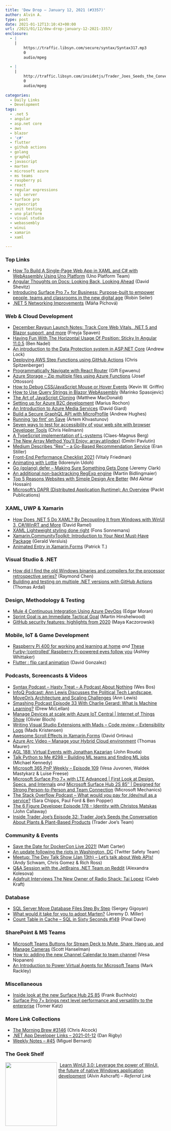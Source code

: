 ```yaml
---
title: 'Dew Drop – January 12, 2021 (#3357)'
author: Alvin A.
type: post
date: 2021-01-12T13:10:43+00:00
url: /2021/01/12/dew-drop-january-12-2021-3357/
enclosure:
  - |
    |
        https://traffic.libsyn.com/secure/syntax/Syntax317.mp3
        0
        audio/mpeg
        
  - |
    |
        http://traffic.libsyn.com/insidetjs/Trader_Joes_Seeds_the_Conversation_About_Plants_and_Plant-Based_Products.mp3
        0
        audio/mpeg
        
categories:
  - Daily Links
  - Development
tags:
  - .net 5
  - angular
  - asp.net core
  - aws
  - blazor
  - 'c#'
  - flutter
  - github actions
  - golang
  - graphql
  - javascript
  - marten
  - microsoft azure
  - ms teams
  - raspberry pi
  - react
  - regular expressions
  - sql server
  - surface pro
  - typescript
  - unit testing
  - uno platform
  - visual studio
  - webassembly
  - winui
  - xamarin
  - xaml

---
```

### <a name="top"></a>Top Links

  * <a href="https://platform.uno/blog/how-to-build-a-single-page-web-app-in-xaml-and-c-with-webassembly-using-uno-platform/" target="_blank" rel="noopener">How To Build A Single-Page Web App in XAML and C# with WebAssembly Using Uno Platform</a> (Uno Platform Team)
  * <a href="https://blog.angular.io/angular-thoughts-on-docs-looking-back-looking-ahead-228352cc72f2?source=rss----447683c3d9a3---4" target="_blank" rel="noopener">Angular Thoughts on Docs: Looking Back, Looking Ahead</a> (David Shevitz)
  * <a href="https://blogs.windows.com/devices/2021/01/11/introducing-surface-pro-7-for-business-purpose-built-to-empower-people-teams-and-classrooms-in-the-new-digital-age/?WT.mc_id=WD-MVP-4025064" target="_blank" rel="noopener">Introducing Surface Pro 7+ for Business: Purpose-built to empower people, teams and classrooms in the new digital age</a> (Robin Seiler)
  * <a href="https://devblogs.microsoft.com/dotnet/net-5-new-networking-improvements/?WT.mc_id=DOP-MVP-4025064" target="_blank" rel="noopener">.NET 5 Networking Improvements</a> (Máňa Píchová)

### <a name="web"></a>Web & Cloud Development

  * <a href="https://raygun.com/blog/december-launch-notes-2020/" target="_blank" rel="noopener">December Raygun Launch Notes: Track Core Web Vitals, .NET 5 and Blazor support, and more</a> (Freyja Spaven)
  * <a href="https://www.bennadel.com/blog/3961-having-fun-with-the-horizontal-usage-of-position-sticky-in-angular-11-0-5.htm" target="_blank" rel="noopener">Having Fun With The Horizontal Usage Of Position: Sticky In Angular 11.0.5</a> (Ben Nadel)
  * <a href="https://andrewlock.net/an-introduction-to-the-data-protection-system-in-asp-net-core/" target="_blank" rel="noopener">An introduction to the Data Protection system in ASP.NET Core</a> (Andrew Lock)
  * <a href="http://feedproxy.google.com/~r/AwsDeveloperBlog/~3/Ioc1tmPBGO8/" target="_blank" rel="noopener">Deploying AWS Step Functions using GitHub Actions</a> (Chris Spitzenberger)
  * <a href="https://www.telerik.com/blogs/programmatically-navigate-with-react-router" target="_blank" rel="noopener">Programmatically Navigate with React Router</a> (Gift Egwuenu)
  * <a href="https://josef.codes/azure-storage-zip-multiple-files-using-azure-functions/" target="_blank" rel="noopener">Azure Storage &#8211; Zip multiple files using Azure Functions</a> (Josef Ottosson)
  * <a href="https://consultwithgriff.com/debug-javascript-css-hover-mouseover-events/" target="_blank" rel="noopener">How to Debug CSS/JavaScript Mouse or Hover Events</a> (Kevin W. Griffin)
  * <a href="https://code-maze.com/query-strings-blazor-webassembly/" target="_blank" rel="noopener">How to Use Query Strings in Blazor WebAssembly</a> (Marinko Spasojevic)
  * <a href="https://medium.com/young-coder/the-art-of-javascript-cloning-135022890bf7?source=rss----d3d5cbdde463---4" target="_blank" rel="noopener">The Art of JavaScript Cloning</a> (Matthew MacDonald)
  * <a href="https://devblogs.microsoft.com/premier-developer/setting-up-for-azure-b2c-development/?WT.mc_id=DOP-MVP-4025064" target="_blank" rel="noopener">Setting up for Azure B2C development</a> (Marius Rochon)
  * <a href="http://davidgiard.com/2021/01/12/AnIntroductionToAzureMediaServices.aspx" target="_blank" rel="noopener">An Introduction to Azure Media Services</a> (David Giard)
  * <a href="https://developer.okta.com/blog/2021/01/11/microprofile-graphql" target="_blank" rel="noopener">Build a Secure GraphQL API with MicroProfile</a> (Andrew Hughes)
  * <a href="https://blog.jetbrains.com/go/2021/01/12/running-go-fmt-on-save/" target="_blank" rel="noopener">Running ‘go fmt’ on Save</a> (Artem Khvastunov)
  * <a href="https://christianheilmann.com/2021/01/11/seven-ways-to-test-for-accessibility-of-your-web-site-with-browser-developer-tools/" target="_blank" rel="noopener">Seven ways to test for accessibility of your web site with browser Developer Tools</a> (Chris Heilmann)
  * <a href="http://feedproxy.google.com/~r/jayway/posts/~3/6ZDcNZ3zpOs/" target="_blank" rel="noopener">A TypeScript implementation of L-systems</a> (Claes-Magnus Berg)
  * <a href="https://dmitripavlutin.com/javascript-array-at/" target="_blank" rel="noopener">The New Array Method You&#8217;ll Enjoy: array.at(index)</a> (Dmitri Pavlutin)
  * <a href="https://www.infoq.com/news/2021/01/medium-go-recommendation-service/?utm_campaign=infoq_content&utm_source=infoq&utm_medium=feed&utm_term=global" target="_blank" rel="noopener">Medium Describes &#8220;Rex&#8221; &#8211; a Go-Based Recommendation Service</a> (Eran Stiller)
  * <a href="https://smashingmagazine.com/2021/01/front-end-performance-2021-free-pdf-checklist/" target="_blank" rel="noopener">Front-End Performance Checklist 2021</a> (Vitaly Friedman)
  * <a href="https://css-tricks.com/animating-with-lottie/" target="_blank" rel="noopener">Animating with Lottie</a> (Idorenyin Udoh)
  * <a href="https://jeremybytes.blogspot.com/2021/01/go-golang-defer-making-sure-something.html" target="_blank" rel="noopener">Go (golang) defer &#8211; Making Sure Something Gets Done</a> (Jeremy Clark)
  * <a href="https://v8.dev/blog/non-backtracking-regexp" target="_blank" rel="noopener">An additional non-backtracking RegExp engine</a> (Martin Bidlingmaier)
  * <a href="https://www.telerik.com/blogs/top-5-reasons-websites-with-simple-design-are-better" target="_blank" rel="noopener">Top 5 Reasons Websites with Simple Design Are Better</a> (Md Akhtar Hossain)
  * <a href="https://hackernoon.com/microsofts-dapr-distributed-application-runtime-an-overview-nd2m34gj?source=rss" target="_blank" rel="noopener">Microsoft&#8217;s DAPR (Distributed Application Runtime): An Overview</a> (Packt Publications)

### <a name="silverlight"></a>XAML, UWP & Xamarin

  * <a href="https://visualstudiomagazine.com/articles/2021/01/11/xaml-net5.aspx" target="_blank" rel="noopener">How Does .NET 5 Do XAML? By Decoupling It from Windows with WinUI 3, C#/WinRT and More</a> (David Ramel)
  * <a href="https://www.reflectionit.nl/blog/2021/xaml-lightweight-styling-done-right" target="_blank" rel="noopener">XAML Lightweight styling done right</a> (Fons Sonnemans)
  * <a href="https://www.youtube.com/watch?v=Amjs5UllMBs" target="_blank" rel="noopener">Xamarin.CommunityToolkit: Introduction to Your Next Must-Have Package</a> (Gerald Versluis)
  * <a href="https://letscreateseries.com/animated-entry-in-xamarin-forms/" target="_blank" rel="noopener">Animated Entry in Xamarin.Forms</a> (Patrick T.)

### <a name="dotnet"></a>Visual Studio & .NET

  * <a href="https://devblogs.microsoft.com/oldnewthing/20210111-00/?p=104699" target="_blank" rel="noopener">How did I find the old Windows binaries and compilers for the processor retrospective series?</a> (Raymond Chen)
  * <a href="https://blog.elmah.io/building-and-testing-on-multiple-net-versions-with-github-actions/" target="_blank" rel="noopener">Building and testing on multiple .NET versions with GitHub Actions</a> (Thomas Ardal)

### <a name="design"></a>Design, Methodology & Testing

  * <a href="https://dzone.com/articles/mule-4-continuous-integration-using-azure-devops" target="_blank" rel="noopener">Mule 4 Continuous Integration Using Azure DevOps</a> (Edgar Moran)
  * <a href="https://nkdagility.com/blog/sprint-goal-is-an-immediate-tactical-goal/" target="_blank" rel="noopener">Sprint Goal is an Immediate Tactical Goal</a> (Martin Hinshelwood)
  * <a href="https://github.blog/2021-01-11-github-security-features-highlights-from-2020/" target="_blank" rel="noopener">GitHub security features: highlights from 2020</a> (Maya Kaczorowski)

### <a name="mobile"></a>Mobile, IoT & Game Development

  * <a href="https://www.raspberrypi.org/blog/raspberry-pi-400-for-working-and-learning-at-home/" target="_blank" rel="noopener">Raspberry Pi 400 for working and learning at home</a> _and_ <a href="https://www.raspberrypi.org/blog/these-furby-controlled-raspberry-pi-powered-eyes-follow-you/" target="_blank" rel="noopener">These Furby-‘controlled’ Raspberry Pi-powered eyes follow you</a> (Ashley Whittaker)
  * <a href="https://medium.com/flutter-community/flutter-flip-card-animation-eb25c403f371?source=rss----86fb29d7cc6a---4" target="_blank" rel="noopener">Flutter : flip card animation</a> (David Gonzalez)

### <a name="podcasts"></a>Podcasts, Screencasts & Videos

  * <a href="https://traffic.libsyn.com/secure/syntax/Syntax317.mp3" target="_blank" rel="noopener">Syntax Podcast &#8211; Hasty Treat &#8211; A Podcast About Nothing</a> (Wes Bos)
  * <a href="https://www.infoq.com/podcasts/moveon-spoke-cto/?utm_campaign=infoq_content&utm_source=infoq&utm_medium=feed&utm_term=global" target="_blank" rel="noopener">InfoQ Podcast: Ann Lewis Discusses the Political Tech Landscape, MoveOn’s Architecture and Scaling Challenges</a> (Ann Lewis)
  * <a href="https://smashingmagazine.com/2021/01/smashing-podcast-episode-33/" target="_blank" rel="noopener">Smashing Podcast Episode 33 With Charlie Gerard: What Is Machine Learning?</a> (Drew McLellan)
  * <a href="https://channel9.msdn.com/Shows/Internet-of-Things-Show/Manage-Devices-at-scale-with-Azure-IoT-Central?WT.mc_id=DOP-MVP-4025064" target="_blank" rel="noopener">Manage Devices at scale with Azure IoT Central | Internet of Things Show</a> (Olivier Bloch)
  * <a href="http://www.youtube.com/watch?v=apPIuJCZhUk" target="_blank" rel="noopener">Writing Visual Studio Extensions with Mads &#8211; Code review &#8211; Extensibility Logs</a> (Mads Kristensen)
  * <a href="http://www.youtube.com/watch?v=K7SqT2_PuuU" target="_blank" rel="noopener">Awesome Scroll Effects in Xamarin.Forms</a> (David Ortinau)
  * <a href="https://www.thomasmaurer.ch/2021/01/azure-arc-video-manage-your-hybrid-cloud-environment/" target="_blank" rel="noopener">Azure Arc Video – Manage your Hybrid Cloud environment</a> (Thomas Maurer)
  * <a href="https://www.ageekleader.com/agl-188-virtual-events-with-jonathan-kazarian/" target="_blank" rel="noopener">AGL 188: Virtual Events with Jonathan Kazarian</a> (John Rouda)
  * <a href="https://talkpython.fm/episodes/show/298/building-ml-teams-and-finding-ml-jobs" target="_blank" rel="noopener">Talk Python to Me #298 &#8211; Building ML teams and finding ML jobs</a> (Michael Kennedy)
  * <a href="https://developer.microsoft.com/en-us/microsoft-teams/blogs/microsoft-365-pnp-weekly-episode-109/?WT.mc_id=DOP-MVP-4025064" target="_blank" rel="noopener">Microsoft 365 PnP Weekly – Episode 109</a> (Vesa Juvonen, Waldek Mastykarz & Luise Freese)
  * <a href="http://www.youtube.com/watch?v=wBOSZfzDgBE" target="_blank" rel="noopener">Microsoft Surface Pro 7+ with LTE Advanced | First Look at Design, Specs, and Internals</a> _and_ <a href="http://www.youtube.com/watch?v=mE3UfFmePiI" target="_blank" rel="noopener">Microsoft Surface Hub 2S 85&#8243; | Designed for Strong Person-to-Person and Team Connection</a> (Microsoft Mechanics)
  * <a href="https://the-stack-overflow-podcast.simplecast.com/episodes/what-would-you-pay-for-dev-null-as-a-service-Ekmjr3gZ" target="_blank" rel="noopener">The Stack Overflow Podcast &#8211; What would you pay for /dev/null as a service?</a> (Sara Chipps, Paul Ford & Ben Popper)
  * <a href="https://6figuredev.com/podcast/episode-178-identity-with-christos-matskas/" target="_blank" rel="noopener">The 6 Figure Developer Episode 178 – Identity with Christos Matskas</a> (John Callaway)
  * <a href="http://traffic.libsyn.com/insidetjs/Trader_Joes_Seeds_the_Conversation_About_Plants_and_Plant-Based_Products.mp3" target="_blank" rel="noopener">Inside Trader Joe&#8217;s Episode 32: Trader Joe&#8217;s Seeds the Conversation About Plants & Plant-Based Products</a> (Trader Joe&#8217;s Team)

### <a name="events"></a>Community & Events

  * <a href="https://www.docker.com/blog/save-the-date-for-dockercon-live-2021/" target="_blank" rel="noopener">Save the Date for DockerCon Live 2021!</a> (Matt Carter)
  * <a href="https://blog.twitter.com/en_us/topics/company/2021/protecting--the-conversation-following-the-riots-in-washington--.html" target="_blank" rel="noopener">An update following the riots in Washington, DC</a> (Twitter Safety Team)
  * <a href="https://www.meetup.com/The-Dev-Talk-Show/events/275687354/" target="_blank" rel="noopener">Meetup: The Dev Talk Show (Jan 13th) &#8211; Let&#8217;s talk about Web APIs!</a> (Andy Schwam, Chris Gomez & Rich Ross)
  * <a href="https://blog.jetbrains.com/dotnet/2021/01/12/ask-me-anything-session-with-dotnet-team-on-reddit/" target="_blank" rel="noopener">Q&A Session with the JetBrains .NET Team on Reddit</a> (Alexandra Kolesova)
  * <a href="http://feedproxy.google.com/~r/makezineonline/~3/9JwCsZ8nK40/" target="_blank" rel="noopener">Adafruit Interviews The New Owner of Radio Shack: Tai Lopez</a> (Caleb Kraft)

### <a name="sql"></a>Database

  * <a href="http://feedproxy.google.com/~r/MSSQLTips-LatestSqlServerTips/~3/2dee7ClB5hw/" target="_blank" rel="noopener">SQL Server Move Database Files Step By Step</a> (Sergey Gigoyan)
  * <a href="https://jeremydmiller.com/2021/01/11/what-would-it-take-for-you-to-adopt-marten/" target="_blank" rel="noopener">What would it take for you to adopt Marten?</a> (Jeremy D. Miller)
  * <a href="https://blog.sqlauthority.com/2021/01/12/count-table-in-cache-sql-in-sixty-seconds-149/?utm_source=rss&utm_medium=rss&utm_campaign=count-table-in-cache-sql-in-sixty-seconds-149" target="_blank" rel="noopener">Count Table in Cache – SQL in Sixty Seconds #149</a> (Pinal Dave)

### <a name="sp"></a>SharePoint & MS Teams

  * <a href="http://feeds.hanselman.com/~/641443482/0/scotthanselman~Microsoft-Teams-Buttons-for-Stream-Deck-to-Mute-Share-Hang-up-and-Manage-Cameras" target="_blank" rel="noopener">Microsoft Teams Buttons for Stream Deck to Mute, Share, Hang up, and Manage Cameras</a> (Scott Hanselman)
  * <a href="https://myteamsday.com/2021/01/11/channel-calendar/" target="_blank" rel="noopener">How to: adding the new Channel Calendar to team channel</a> (Vesa Nopanen)
  * <a href="https://techcommunity.microsoft.com/t5/microsoft-teams-community-blog/an-introduction-to-power-virtual-agents-for-microsoft-teams/ba-p/2049485?WT.mc_id=DOP-MVP-4025064" target="_blank" rel="noopener">An Introduction to Power Virtual Agents for Microsoft Teams</a> (Mark Rackley)

### <a name="misc"></a>Miscellaneous

  * <a href="https://techcommunity.microsoft.com/t5/surface-it-pro-blog/inside-look-at-the-new-surface-hub-2s-85/ba-p/1721773?WT.mc_id=DOP-MVP-4025064" target="_blank" rel="noopener">Inside look at the new Surface Hub 2S 85</a> (Frank Buchholz)
  * <a href="https://techcommunity.microsoft.com/t5/surface-it-pro-blog/surface-pro-7-brings-next-level-performance-and-versatility-to/ba-p/1928797?WT.mc_id=DOP-MVP-4025064" target="_blank" rel="noopener">Surface Pro 7+ brings next level performance and versatility to the enterprise</a> (Tomer Katz)

### <a name="links"></a>More Link Collections

  * <a href="http://feedproxy.google.com/~r/ReflectivePerspective/~3/3XHtrT8Sjoc/" target="_blank" rel="noopener">The Morning Brew #3146</a> (Chris Alcock)
  * <a href="https://links.danrigby.com/2021/01/app-developer-links-2021-01-12/" target="_blank" rel="noopener">.NET App Developer Links &#8211; 2021-01-12</a> (Dan Rigby)
  * <a href="https://blog.miguelbernard.com/weekly-notes-45/" target="_blank" rel="noopener">Weekly Notes &#8211; #45</a> (Miguel Bernard)

### <a name="shelf"></a>The Geek Shelf

<a href="https://www.amazon.com/Learn-WinUI-3-0-application-development/dp/1800208669/?tag=amavin-20" target="_blank" rel="noopener"><img loading="lazy" decoding="async" style="margin: 0px 5px 0px 0px; border: 0px currentcolor; float: left; display: inline; background-image: none;" src="https://m.media-amazon.com/images/I/81pIUZeiF1L._AC_UL320_.jpg" width="162" height="200" align="left" border="0" /></a> <a href="https://www.amazon.com/Learn-WinUI-3-0-application-development/dp/1800208669/?tag=amavin-20" target="_blank" rel="noopener">Learn WinUI 3.0: Leverage the power of WinUI, the future of native Windows application development</a> (Alvin Ashcraft) _&#8211; Referral Link_